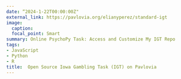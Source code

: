 ```yaml
---
date: “2024-1-22T00:00:00Z"
external_link: https://pavlovia.org/elianyperez/standard-igt
image:
  caption:
  focal_point: Smart
summary: Online PsychoPy Task: Access and Customize My IGT Repo
tags:
- JavaScript
- Python
- R
title:  Open Source Iowa Gambling Task (IGT) on Pavlovia
---
```

